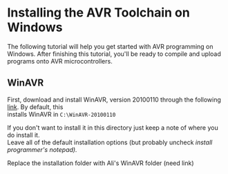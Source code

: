 # Installing the AVR Toolchain on Windows

The following tutorial will help you get started with AVR programming on  
Windows. After finishing this tutorial, you'll be ready to compile and upload  
programs onto AVR microcontrollers.

## WinAVR

First, download and install WinAVR, version 20100110 through the following  
[link](https://sourceforge.net/projects/winavr/files/WinAVR/20100110/). By default, this  
installs WinAVR in `C:\WinAVR-20100110`

If you don't want to install it in this directory just keep a note of where you do install it.  
Leave all of the default installation options \(but probably uncheck _install programmer's notepad\)._

Replace the installation folder with Ali's WinAVR folder \(need link\)



